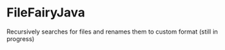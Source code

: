 # FileFairyJava
Recursively searches for files and renames them to custom format (still in progress)
